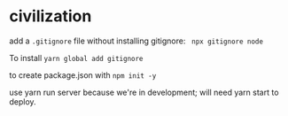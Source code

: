 # civilization

add a `.gitignore` file without installing gitignore: ` npx gitignore node`

To install `yarn global add gitignore`

to create package.json with  `npm init -y`

use yarn run server because we're in development; will need yarn start to deploy.